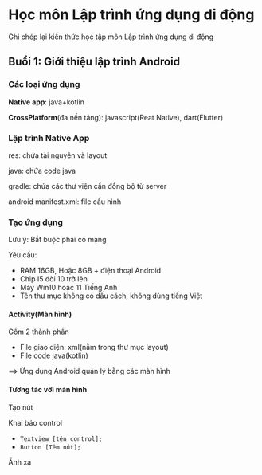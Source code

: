 # Học môn Lập trình ứng dụng di động
Ghi chép lại kiến thức học tập môn Lập trình ứng dụng di động
## Buổi 1: Giới thiệu lập trình Android
### Các loại ứng dụng
**Native app**: java+kotlin

**CrossPlatform**(đa nền tảng): javascript(Reat Native), dart(Flutter)

### Lập trình Native App
res: chứa tài nguyên và layout

java: chứa code java

gradle: chứa các thư viện cần đồng bộ từ server

android manifest.xml: file cấu hình

### Tạo ứng dụng
Lưu ý: Bắt buộc phải có mạng

Yêu cầu: 
- RAM 16GB, Hoặc 8GB + điện thoại Android
- Chip I5 đời 10 trở lên
- Máy Win10 hoặc 11 Tiếng Anh        
- Tên thư mục không có dấu cách, không dùng tiếng Việt
#### Activity(Màn hình)
Gồm 2 thành phần
- File giao diện: xml(nằm trong thư mục layout)
- File code java(kotlin)

==> Ứng dụng Android quản lý bằng các màn hình
#### Tương tác với màn hình
Tạo nút

Khai báo control
- `Textview [tên control];`
- `Button [Têm nút];`

Ánh xạ
